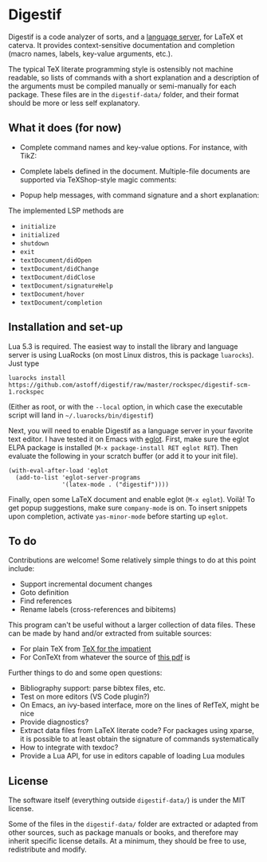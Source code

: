 Digestif
========

Digestif is a code analyzer of sorts, and a [language server][lsp],
for LaTeX et caterva.  It provides context-sensitive documentation and
completion (macro names, labels, key-value arguments, etc.).

The typical TeX literate programming style is ostensibly not machine
readable, so lists of commands with a short explanation and a
description of the arguments must be compiled manually or
semi-manually for each package.  These files are in the
`digestif-data/` folder, and their format should be more or less self
explanatory.

What it does (for now)
----------------------

* Complete command names and key-value options.  For instance, with
  TikZ:
  
* Complete labels defined in the document.  Multiple-file documents
  are supported via TeXShop-style magic comments:

* Popup help messages, with command signature and a short explanation:

The implemented LSP methods are

- `initialize`
- `initialized`
- `shutdown`
- `exit`
- `textDocument/didOpen`
- `textDocument/didChange`
- `textDocument/didClose`
- `textDocument/signatureHelp`
- `textDocument/hover`
- `textDocument/completion`

Installation and set-up
-----------------------

Lua 5.3 is required.  The easiest way to install the library and
language server is using LuaRocks (on most Linux distros, this is
package `luarocks`).  Just type

``` shell
luarocks install https://github.com/astoff/digestif/raw/master/rockspec/digestif-scm-1.rockspec
```

(Either as root, or with the `--local` option, in which case the
executable script will land in `~/.luarocks/bin/digestif`)

Next, you will need to enable Digestif as a language server in your
favorite text editor.  I have tested it on Emacs with [eglot][eglot].
First, make sure the eglot ELPA package is installed (`M-x
package-install RET eglot RET`).  Then evaluate the following in your
scratch buffer (or add it to your init file).

``` emacs-lisp
(with-eval-after-load 'eglot
  (add-to-list 'eglot-server-programs
               '(latex-mode . ("digestif"))))
```

Finally, open some LaTeX document and enable eglot (`M-x eglot`).
Voilà!  To get popup suggestions, make sure `company-mode` is on.  To
insert snippets upon completion, activate `yas-minor-mode` before
starting up `eglot`.

To do
-----

Contributions are welcome!  Some relatively simple things to do at
this point include:

- Support incremental document changes
- Goto definition
- Find references
- Rename labels (cross-references and bibitems)

This program can't be useful without a larger collection of data
files.  These can be made by hand and/or extracted from suitable
sources:

- For plain TeX from [TeX for the impatient](https://www.gnu.org/software/teximpatient/) 
- For ConTeXt from whatever the source of [this
  pdf](http://www.pragma-ade.nl/general/qrcs/setup-en.pdf) is

Further things to do and some open questions:

- Bibliography support: parse bibtex files, etc.
- Test on more editors (VS Code plugin?)
- On Emacs, an ivy-based interface, more on the lines of RefTeX, might
  be nice
- Provide diagnostics?
- Extract data files from LaTeX literate code?  For packages using
  xparse, it is possible to at least obtain the signature of commands
  systematically
- How to integrate with texdoc?
- Provide a Lua API, for use in editors capable of loading Lua
  modules

License
-------

The software itself (everything outside `digestif-data/`) is under the
MIT license.

Some of the files in the `digestif-data/` folder are extracted or
adapted from other sources, such as package manuals or books, and
therefore may inherit specific license details.  At a minimum, they
should be free to use, redistribute and modify.

[lsp]: https://microsoft.github.io/language-server-protocol/
[eglot]: https://github.com/joaotavora/eglot
